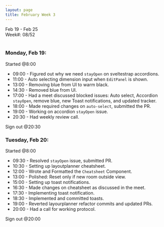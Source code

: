 ```yaml
---
layout: page
title: February Week 3
---
```


Feb 19 - Feb 25<br>
Week#: 08/52<br><br>

### Monday, Feb 19:

Started @8:00

- 09:00 - Figured out why we need `stayOpen` on sveltestrap accordions.
- 11:00 - Auto selecting dimension input when `EditPanel` is shown.
- 13:00 - Removing blue from UI to warm black.
- 14:30 - Removed blue from UI.
- 17:00 - Had a meet discussed blocked issues: Auto select, Accordion `stayOpen`, remove blue, new Toast notifications, and updated tracker.
- 18:00 - Made required changes on `auto-select`, submitted the PR.
- 19:00 - Working on accordion `stayOpen` issue.
- 20:30 - Had weekly review call.

Sign out @20:30

### Tuesday, Feb 20:

Started @8:00

- 09:30 - Resolved `stayOpen` issue, submitted PR.
- 10:30 - Setting up layoutplanner cheatsheet.
- 12:00 - Wrote and Formatted the `Cheatsheet` Component.
- 13:00 - Polished: Reset only if new room outside view.
- 15:00 - Setting up toast notifications.
- 16:30 - Made changes on cheatsheet as discussed in the meet.
- 17:30 - Implementing toast notification.
- 18:30 - Implemented and committed toasts.
- 19:00 - Reverted layourplanner refactor commits and updated PRs.
- 20:00 - Had a call for working protocol.

Sign out @20:00